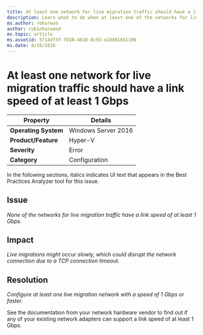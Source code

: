 ```yaml
---
title: At least one network for live migration traffic should have a link speed of at least 1 Gbps
description: Learn what to do when at least one of the networks for live migration traffic have a link speed of at least 1 Gbps.
ms.author: roharwoo
author: robinharwood
ms.topic: article
ms.assetid: 5714df3f-f810-4618-8c93-e24881651100
ms.date: 8/16/2016
---
```

# At least one network for live migration traffic should have a link speed of at least 1 Gbps

>



|Property|Details|
|-|-|
|**Operating System**|Windows Server 2016|
|**Product/Feature**|Hyper-V|
|**Severity**|Error|
|**Category**|Configuration|

In the following sections, italics indicates UI text that appears in the Best Practices Analyzer tool for this issue.

## Issue
*None of the networks for live migration traffic have a link speed of at least 1 Gbps.*

## Impact
*Live migrations might occur slowly, which could disrupt the network connection due to a TCP connection timeout.*

## Resolution
*Configure at least one live migration network with a speed of 1 Gbps or faster.*

See the documentation from your network hardware vendor to find out if any of your existing network adapters can support a link speed of at least 1 Gbps.



